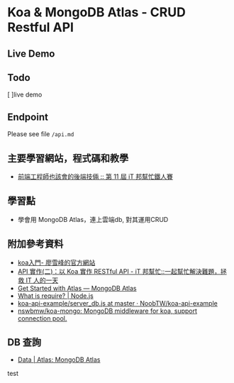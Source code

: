 
#  Koa & MongoDB Atlas - CRUD Restful API

## Live Demo

## Todo
[ ]live demo

## Endpoint
Please see file `/api.md`

## 主要學習網站，程式碼和教學
- [前端工程師也該會的後端技倆 :: 第 11 屆 iT 邦幫忙鐵人賽](https://ithelp.ithome.com.tw/users/20119970/ironman/2774)

## 學習點
- 學會用 MongoDB Atlas，連上雲端db, 對其運用CRUD



## 附加參考資料
- [koa入門- 廖雪峰的官方網站](https://www.liaoxuefeng.com/wiki/1022910821149312/1099752344192192)
- [API 實作(二)：以 Koa 實作 RESTful API - iT 邦幫忙::一起幫忙解決難題，拯救 IT 人的一天](https://ithelp.ithome.com.tw/articles/10218671)
- [Get Started with Atlas — MongoDB Atlas](https://docs.atlas.mongodb.com/getting-started/)
- [What is require? | Node.js](https://nodejs.org/en/knowledge/getting-started/what-is-require/)
- [koa-api-example/server_db.js at master · NoobTW/koa-api-example](https://github.com/NoobTW/koa-api-example/blob/master/server_db.js)
- [nswbmw/koa-mongo: MongoDB middleware for koa, support connection pool.](https://github.com/nswbmw/koa-mongo)


## DB 查詢
- [Data | Atlas: MongoDB Atlas](https://cloud.mongodb.com/v2/5c3c7ce3c56c9875460d87f3#metrics/replicaSet/5ed1ef4e1b412928070a4f38/explorer/test/people/find)


test